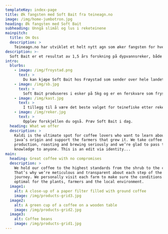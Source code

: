 ```yaml
---
templateKey: index-page
title: Øk fangsten med Soft Bait fra teineagn.no
image: /img/home-jumbotron.jpg
heading: Øk fangsten med Soft Bait
subheading: Unngå slimål og lus i reketeinene
mainpitch:
  title: Om Oss
  description: >
    Teineagn.no har utviklet et helt nytt agn som øker fangsten for hver teine. Vårt første produkt heter Soft Bait, et mykt agn som fungerer utmerket til teinefiske etter reker, hummer og sjøkreps. Bruker du Soft Bait slipper du også lus og slimål i teina.
description: >-
  Soft Bait er et resultat av 1,5 års forskning på dypvannsreker, både i kontrollerte forhold på land og i fiske. Vi har testet utallige ingredienser og studert rekenes oppførsel når de får kontakt med agnet. Agnet har også blitt testet grundig i fiske mot andre typer agn som pellets og sild. I hver eneste test vi har gjennomført kommer Soft Bait ut som den klare vinneren.
intro:
  blurbs:
    - image: /img/froystad.png
      text: >
        Du kan kjøpe Soft Bait hos Frøystad som sender over hele landet. Utsendelse skjer hver mandag og tirsdag.
    - image: /img/sb.jpg
      text: >
        Soft Bait produseres i esker på 5kg og er en ferskvare som fryses etter produksjon for å bevare holdbarheten. Oppbevares fryst inntil bruk.
    - image: /img/kast.jpg
      text: >
        I tillegg til å være det beste valget for teinefiske etter reker kan du også bruke Soft Bait når du fisker hummer og sjøkreps.
    - image: /img/reker.jpg
      text: >
        Opplev forskjellen du også. Prøv Soft Bait i dag.
  heading: What we offer
  description: >
    Kaldi is the ultimate spot for coffee lovers who want to learn about their
    java’s origin and support the farmers that grew it. We take coffee
    production, roasting and brewing seriously and we’re glad to pass that
    knowledge to anyone. This is an edit via identity...
main:
  heading: Great coffee with no compromises
  description: >
    We hold our coffee to the highest standards from the shrub to the cup.
    That’s why we’re meticulous and transparent about each step of the coffee’s
    journey. We personally visit each farm to make sure the conditions are
    optimal for the plants, farmers and the local environment.
  image1:
    alt: A close-up of a paper filter filled with ground coffee
    image: /img/products-grid3.jpg
  image2:
    alt: A green cup of a coffee on a wooden table
    image: /img/products-grid2.jpg
  image3:
    alt: Coffee beans
    image: /img/products-grid1.jpg
---
```


